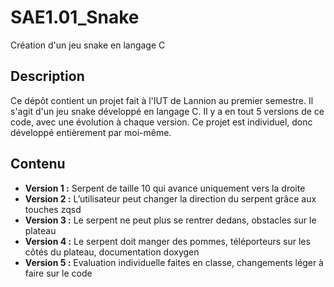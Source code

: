 # SAE1.01_Snake

Création d'un jeu snake en langage C

## Description

Ce dépôt contient un projet fait à l'IUT de Lannion au premier semestre.
Il s'agit d'un jeu snake développé en langage C.
Il y a en tout 5 versions de ce code, avec une évolution à chaque version.
Ce projet est individuel, donc développé entièrement par moi-même.

## Contenu

- **Version 1 :** Serpent de taille 10 qui avance uniquement vers la droite
- **Version 2 :** L’utilisateur peut changer la direction du serpent grâce aux touches zqsd
- **Version 3 :** Le serpent ne peut plus se rentrer dedans, obstacles sur le plateau
- **Version 4 :** Le serpent doit manger des pommes, téléporteurs sur les côtés du plateau, documentation doxygen
- **Version 5 :** Evaluation individuelle faites en classe, changements léger à faire sur le code
